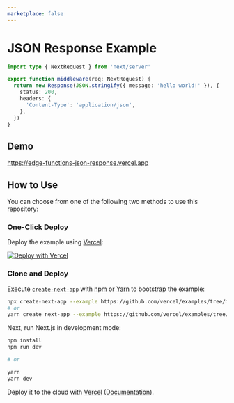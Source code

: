 ```yaml
---
marketplace: false
---
```


# JSON Response Example

```ts
import type { NextRequest } from 'next/server'

export function middleware(req: NextRequest) {
  return new Response(JSON.stringify({ message: 'hello world!' }), {
    status: 200,
    headers: {
      'Content-Type': 'application/json',
    },
  })
}
```

## Demo

https://edge-functions-json-response.vercel.app

## How to Use

You can choose from one of the following two methods to use this repository:

### One-Click Deploy

Deploy the example using [Vercel](https://vercel.com?utm_source=github&utm_medium=readme&utm_campaign=next-example):

[![Deploy with Vercel](https://vercel.com/button)](https://vercel.com/new/git/external?repository-url=https://github.com/vercel/examples/tree/main/edge-functions/json-response&project-name=json-response&repository-name=json-response)

### Clone and Deploy

Execute [`create-next-app`](https://github.com/vercel/next.js/tree/canary/packages/create-next-app) with [npm](https://docs.npmjs.com/cli/init) or [Yarn](https://yarnpkg.com/lang/en/docs/cli/create/) to bootstrap the example:

```bash
npx create-next-app --example https://github.com/vercel/examples/tree/main/edge-functions/json-response json-response
# or
yarn create next-app --example https://github.com/vercel/examples/tree/main/edge-functions/json-response json-response
```

Next, run Next.js in development mode:

```bash
npm install
npm run dev

# or

yarn
yarn dev
```

Deploy it to the cloud with [Vercel](https://vercel.com/new?utm_source=github&utm_medium=readme&utm_campaign=edge-middleware-eap) ([Documentation](https://nextjs.org/docs/deployment)).
